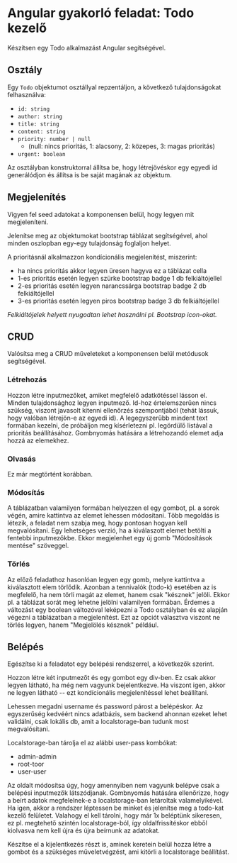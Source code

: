 # Angular gyakorló feladat: Todo kezelő

Készítsen egy Todo alkalmazást Angular segítségével.

## Osztály

Egy `Todo` objektumot osztállyal repzentáljon, a következő tulajdonságokat felhasználva:

- `id: string`
- `author: string`
- `title: string`
- `content: string`
- `priority: number | null`
  - (null: nincs prioritás, 1: alacsony, 2: közepes, 3: magas prioritás)
- `urgent: boolean`

Az osztályban konstruktorral állítsa be, hogy létrejövéskor egy egyedi id generálódjon és állítsa is be saját magának az objektum.

## Megjelenítés

Vigyen fel seed adatokat a komponensen belül, hogy legyen mit megjeleníteni.

Jelenítse meg az objektumokat bootstrap táblázat segítségével, ahol minden oszlopban egy-egy tulajdonság foglaljon helyet.

A prioritásnál alkalmazzon kondícionális megjelenítést, miszerint:

- ha nincs prioritás akkor legyen üresen hagyva ez a táblázat cella
- 1-es prioritás esetén legyen szürke bootstrap badge 1 db felkiáltójellel
- 2-es prioritás esetén legyen narancssárga bootstrap badge 2 db felkiáltójellel
- 3-es prioritás esetén legyen piros bootstrap badge 3 db felkiáltójellel

*Felkiáltójelek helyett nyugodtan lehet használni pl. Bootstrap icon-okat.*

## CRUD

Valósítsa meg a CRUD műveleteket a komponensen belül metódusok segítségével.

### Létrehozás

Hozzon létre inputmezőket, amiket megfelelő adatkötéssel lásson el. Minden tulajdonsághoz legyen inputmező. Id-hoz értelemszerűen nincs szükség, viszont javasolt kitenni ellenőrzés szempontjából (tehát lássuk, hogy valóban létrejön-e az egyedi id). A legegyszerűbb mindent text formában kezelni, de próbáljon meg kísérletezni pl. legördülő listával a prioritás beállításához. Gombnyomás hatására a létrehozandó elemet adja hozzá az elemekhez.

### Olvasás

Ez már megtörtént korábban.

### Módosítás

A táblázatban valamilyen formában helyezzen el egy gombot, pl. a sorok végén, amire kattintva az elemet lehessen módosítani. Több megoldás is létezik, a feladat nem szabja meg, hogy pontosan hogyan kell megvalósítani. Egy lehetséges verzió, ha a kiválaszott elemet betölti a fentebbi inputmezőkbe. Ekkor megjelenhet egy új gomb "Módosítások mentése" szöveggel.

### Törlés

Az előző feladathoz hasonlóan legyen egy gomb, melyre kattintva a kiválasztott elem törlődik. Azonban a tennivalók (todo-k) esetében az is megfelelő, ha nem törli magát az elemet, hanem csak "késznek" jelöli. Ekkor pl. a táblázat sorát meg lehetne jelölni valamilyen formában. Érdemes a változást egy boolean változóval leképezni a Todo osztályban és ez alapján végezni a táblázatban a megjelenítést. Ezt az opciót választva viszont ne törlés legyen, hanem "Megjelölés késznek" például.

## Belépés

Egészítse ki a feladatot egy belépési rendszerrel, a következők szerint.

Hozzon létre két inputmezőt és egy gombot egy div-ben. Ez csak akkor legyen látható, ha még nem vagyunk bejelentkezve. Ha viszont igen, akkor ne legyen látható -- ezt kondícionális megjelenítéssel lehet beállítani.

Lehessen megadni username és password párost a belépéskor. Az egyszerűség kedvéért nincs adatbázis, sem backend ahonnan ezeket lehet validálni, csak lokális db, amit a localstorage-ban tudunk most megvalósítani.

Localstorage-ban tárolja el az alábbi user-pass kombókat:

- admin-admin
- root-toor
- user-user

Az oldalt módosítsa úgy, hogy amennyiben nem vagyunk belépve csak a belépési inputmezők látszódjanak. Gombnyomás hatására ellenőrizze, hogy a beírt adatok megfelelnek-e a localstorage-ban letároltak valamelyikével. Ha igen, akkor a rendszer léptessen be minket és jelenítse meg a todo-kat kezelő felületet. Valahogy el kell tárolni, hogy már 1x beléptünk sikeresen, ez pl. megtehető szintén localstorage-ból, így oldalfrissítéskor ebből kiolvasva nem kell újra és újra beírnunk az adatokat.

Készítse el a kijelentkezés részt is, aminek keretein belül hozza létre a gombot és a szükséges műveletvégzést, ami kitörli a localstorage beállítást.
